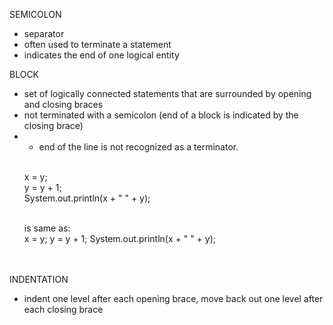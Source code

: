 SEMICOLON

- separator
- often used to terminate a statement
- indicates the end of one logical entity
  </br>

BLOCK

- set of logically connected statements that are surrounded by opening and closing braces
- not terminated with a semicolon (end of a block is indicated by the closing brace)
- - end of the line is not recognized as a terminator.
  </br></br>
  <p>
  x = y; </br>
  y = y + 1; </br>
  System.out.println(x + " " + y); </br>
  </p>
  </br>
  is same as: </br>
  x = y; y = y + 1; System.out.println(x + " " + y); </br></br></br>

INDENTATION

- indent one level after each opening brace, move back out one level after each closing brace
